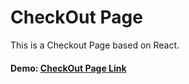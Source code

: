 # CheckOut Page
This is a Checkout Page based on React. 

#### Demo: [CheckOut Page Link](http://h-arts.github.io/react/checkout-page/)
